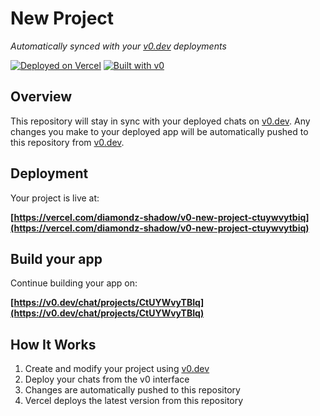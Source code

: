 # New Project

*Automatically synced with your [v0.dev](https://v0.dev) deployments*

[![Deployed on Vercel](https://img.shields.io/badge/Deployed%20on-Vercel-black?style=for-the-badge&logo=vercel)](https://vercel.com/diamondz-shadow/v0-new-project-ctuywvytbiq)
[![Built with v0](https://img.shields.io/badge/Built%20with-v0.dev-black?style=for-the-badge)](https://v0.dev/chat/projects/CtUYWvyTBIq)

## Overview

This repository will stay in sync with your deployed chats on [v0.dev](https://v0.dev).
Any changes you make to your deployed app will be automatically pushed to this repository from [v0.dev](https://v0.dev).

## Deployment

Your project is live at:

**[https://vercel.com/diamondz-shadow/v0-new-project-ctuywvytbiq](https://vercel.com/diamondz-shadow/v0-new-project-ctuywvytbiq)**

## Build your app

Continue building your app on:

**[https://v0.dev/chat/projects/CtUYWvyTBIq](https://v0.dev/chat/projects/CtUYWvyTBIq)**

## How It Works

1. Create and modify your project using [v0.dev](https://v0.dev)
2. Deploy your chats from the v0 interface
3. Changes are automatically pushed to this repository
4. Vercel deploys the latest version from this repository